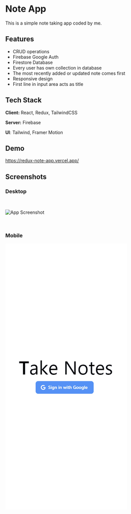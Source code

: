 
# Note App

This is a simple note taking app coded by me.


## Features

- CRUD operations
- Firebase Google Auth
- Firestore Database
- Every user has own collection in database
- The most recently added or updated note comes first
- Responsive design
- First line in input area acts as title


## Tech Stack

**Client:** React, Redux, TailwindCSS

**Server:** Firebase

**UI**: Tailwind, Framer Motion


## Demo

https://redux-note-app.vercel.app/


## Screenshots

### Desktop

<br/>

![App Screenshot](https://github.com/tahacagrimen/redux-note-app/blob/master/gifs/42.gif)

<br/>

### Mobile

![App Screenshot](https://github.com/tahacagrimen/redux-note-app/blob/master/gifs/43.gif)



